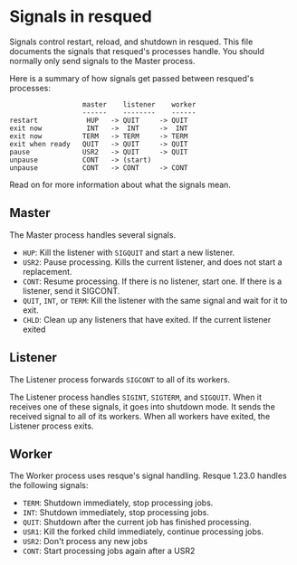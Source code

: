 # Signals in resqued

Signals control restart, reload, and shutdown in resqued. This file documents the signals that resqued's processes handle. You should normally only send signals to the Master process.

Here is a summary of how signals get passed between resqued's processes:

```
                  master    listener    worker
                  ------    --------    ------
restart            HUP   -> QUIT     -> QUIT
exit now           INT   ->  INT     ->  INT
exit now          TERM   -> TERM     -> TERM
exit when ready   QUIT   -> QUIT     -> QUIT
pause             USR2   -> QUIT     -> QUIT
unpause           CONT   -> (start)
unpause           CONT   -> CONT     -> CONT
```

Read on for more information about what the signals mean.

## Master

The Master process handles several signals.

* `HUP`: Kill the listener with `SIGQUIT` and start a new listener.
* `USR2`: Pause processing. Kills the current listener, and does not start a replacement.
* `CONT`: Resume processing. If there is no listener, start one. If there is a listener, send it SIGCONT.
* `QUIT`, `INT`, or `TERM`: Kill the listener with the same signal and wait for it to exit.
* `CHLD`: Clean up any listeners that have exited. If the current listener exited

## Listener

The Listener process forwards `SIGCONT` to all of its workers.

The Listener process handles `SIGINT`, `SIGTERM`, and `SIGQUIT`. When it receives one of these signals, it goes into shutdown mode. It sends the received signal to all of its workers. When all workers have exited, the Listener process exits.

## Worker

The Worker process uses resque's signal handling. Resque 1.23.0 handles the following signals:

* `TERM`: Shutdown immediately, stop processing jobs.
* `INT`:  Shutdown immediately, stop processing jobs.
* `QUIT`: Shutdown after the current job has finished processing.
* `USR1`: Kill the forked child immediately, continue processing jobs.
* `USR2`: Don't process any new jobs
* `CONT`: Start processing jobs again after a USR2
